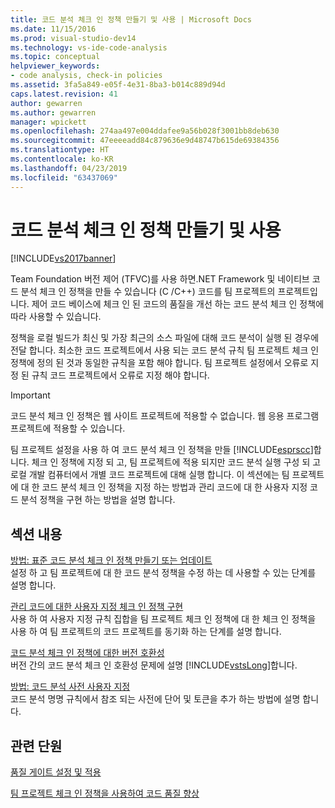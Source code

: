 ```yaml
---
title: 코드 분석 체크 인 정책 만들기 및 사용 | Microsoft Docs
ms.date: 11/15/2016
ms.prod: visual-studio-dev14
ms.technology: vs-ide-code-analysis
ms.topic: conceptual
helpviewer_keywords:
- code analysis, check-in policies
ms.assetid: 3fa5a849-e05f-4e31-8ba3-b014c889d94d
caps.latest.revision: 41
author: gewarren
ms.author: gewarren
manager: wpickett
ms.openlocfilehash: 274aa497e004ddafee9a56b028f3001bb8deb630
ms.sourcegitcommit: 47eeeeadd84c879636e9d48747b615de69384356
ms.translationtype: HT
ms.contentlocale: ko-KR
ms.lasthandoff: 04/23/2019
ms.locfileid: "63437069"
---
```

# <a name="creating-and-using-code-analysis-check-in-policies"></a>코드 분석 체크 인 정책 만들기 및 사용
[!INCLUDE[vs2017banner](../includes/vs2017banner.md)]

Team Foundation 버전 제어 (TFVC)를 사용 하면.NET Framework 및 네이티브 코드 분석 체크 인 정책을 만들 수 있습니다 (C /C++) 코드를 팀 프로젝트의 프로젝트입니다. 제어 코드 베이스에 체크 인 된 코드의 품질을 개선 하는 코드 분석 체크 인 정책에 따라 사용할 수 있습니다.  
  
 정책을 로컬 빌드가 최신 및 가장 최근의 소스 파일에 대해 코드 분석이 실행 된 경우에 전달 합니다. 최소한 코드 프로젝트에서 사용 되는 코드 분석 규칙 팀 프로젝트 체크 인 정책에 정의 된 것과 동일한 규칙을 포함 해야 합니다. 팀 프로젝트 설정에서 오류로 지정 된 규칙 코드 프로젝트에서 오류로 지정 해야 합니다.  
  
> [!IMPORTANT]
> 코드 분석 체크 인 정책은 웹 사이트 프로젝트에 적용할 수 없습니다. 웹 응용 프로그램 프로젝트에 적용할 수 있습니다.  
  
 팀 프로젝트 설정을 사용 하 여 코드 분석 체크 인 정책을 만들 [!INCLUDE[esprscc](../includes/esprscc-md.md)]합니다. 체크 인 정책에 지정 되 고, 팀 프로젝트에 적용 되지만 코드 분석 실행 구성 되 고 로컬 개발 컴퓨터에서 개별 코드 프로젝트에 대해 실행 합니다. 이 섹션에는 팀 프로젝트에 대 한 코드 분석 체크 인 정책을 지정 하는 방법과 관리 코드에 대 한 사용자 지정 코드 분석 정책을 구현 하는 방법을 설명 합니다.  
  
## <a name="in-this-section"></a>섹션 내용  
 [방법: 표준 코드 분석 체크 인 정책 만들기 또는 업데이트](../code-quality/how-to-create-or-update-standard-code-analysis-check-in-policies.md)  
 설정 하 고 팀 프로젝트에 대 한 코드 분석 정책을 수정 하는 데 사용할 수 있는 단계를 설명 합니다.  
  
 [관리 코드에 대한 사용자 지정 체크 인 정책 구현](../code-quality/implementing-custom-code-analysis-check-in-policies-for-managed-code.md)  
 사용 하 여 사용자 지정 규칙 집합을 팀 프로젝트 체크 인 정책에 대 한 체크 인 정책을 사용 하 여 팀 프로젝트의 코드 프로젝트를 동기화 하는 단계를 설명 합니다.  
  
 [코드 분석 체크 인 정책에 대한 버전 호환성](../code-quality/version-compatibility-for-code-analysis-check-in-policies.md)  
 버전 간의 코드 분석 체크 인 호환성 문제에 설명 [!INCLUDE[vstsLong](../includes/vstslong-md.md)]합니다.  
  
 [방법: 코드 분석 사전 사용자 지정](../code-quality/how-to-customize-the-code-analysis-dictionary.md)  
 코드 분석 명명 규칙에서 참조 되는 사전에 단어 및 토큰을 추가 하는 방법에 설명 합니다.  
  
## <a name="related-sections"></a>관련 단원  
 [품질 게이트 설정 및 적용](http://msdn.microsoft.com/library/bdc5666e-6cf0-45b2-a0a1-133c3f61e852)  
  
 [팀 프로젝트 체크 인 정책을 사용하여 코드 품질 향상](../code-quality/enhancing-code-quality-with-team-project-check-in-policies.md)
